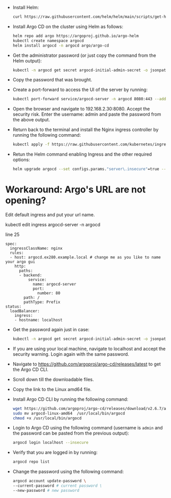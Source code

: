 * Install Helm:

  ```bash
  curl https://raw.githubusercontent.com/helm/helm/main/scripts/get-helm-3 | bash
  ```

* Install Argo CD on the cluster using Helm as follows:

  ```bash
  helm repo add argo https://argoproj.github.io/argo-helm
  kubectl create namespace argocd
  helm install argocd -n argocd argo/argo-cd
  ```

* Get the administrator password (or just copy the command from the Helm output):

  ```bash
  kubectl -n argocd get secret argocd-initial-admin-secret -o jsonpath="{.data.password}" | base64 -d
  ```

* Copy the password that was brought.

* Create a port-forward to access the UI of the server by running:

  ```bash
  kubectl port-forward service/argocd-server -n argocd 8080:443 --address="0.0.0.0"
  ```

* Open the browser and navigate to 192.168.2.30:8080. Accept the security risk. Enter the username: admin and paste the password from the above output.

* Return back to the terminal and install the Nginx ingress controller by running the following command:

  ```bash
  kubectl apply -f https://raw.githubusercontent.com/kubernetes/ingress-nginx/master/deploy/static/provider/kind/deploy.yaml
  ```

* Retun the Helm command enabling Ingress and the other required options:

  ```bash
  helm upgrade argocd --set configs.params."server\.insecure"=true --set server.ingress.enabled=true  --set server.ingress.ingressClassName="nginx" -n argocd argo/argo-cd
  ```

# Workaround: Argo's URL are not opening? 
Edit default ingress and put your url name. 

kubectl edit ingress argocd-server -n argocd

line 25

```
spec:
  ingressClassName: nginx
  rules:
  - host: argocd.ex280.example.local # change me as you like to name your argo gui
    http:
      paths:
      - backend:
          service:
            name: argocd-server
            port:
              number: 80
        path: /
        pathType: Prefix
status:
  loadBalancer:
    ingress:
    - hostname: localhost
```

* Get the password again just in case:

  ```bash
  kubectl -n argocd get secret argocd-initial-admin-secret -o jsonpath="{.data.password}" | base64 -d
  ```

* If you are using your local machine, navigate to localhost and accept the security warning. Login again with the same password.

* Navigate to https://github.com/argoproj/argo-cd/releases/latest to get the Argo CD CLI.

* Scroll down till the downloadable files.

* Copy the link to the Linux amd64 file.

* Install Argo CD CLI by running the following command:

  ```bash
  wget https://github.com/argoproj/argo-cd/releases/download/v2.6.7/argocd-linux-amd64
  sudo mv argocd-linux-amd64  /usr/local/bin/argocd
  chmod +x /usr/local/bin/argocd
  ```

* Login to Argo CD using the following command (username is `admin` and the password can be pasted from the previous output):

  ```bash
  argocd login localhost --insecure
  ```

* Verify that you are logged in by running:

  ```bash
  argocd repo list
  ```

* Change the password using the following command:

  ```bash
  argocd account update-password \
  --current-password # current password \
  --new-password # new password
  ```

  
